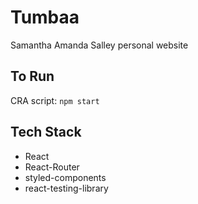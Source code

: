 # Tumbaa

Samantha Amanda Salley personal website

## To Run

CRA script: `npm start`

## Tech Stack

- React
- React-Router
- styled-components
- react-testing-library
